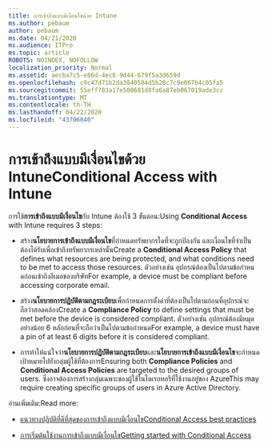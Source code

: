 ```yaml
---
title: การเข้าถึงแบบมีเงื่อนไขด้วย Intune
ms.author: pebaum
author: pebaum
ms.date: 04/21/2020
ms.audience: ITPro
ms.topic: article
ROBOTS: NOINDEX, NOFOLLOW
localization_priority: Normal
ms.assetid: aecba7c5-e86d-4ec8-9d44-679f5a3d659d
ms.openlocfilehash: c9c47d71b2da3840504d5b28c7c9e067b4c05fa5
ms.sourcegitcommit: 55eff703a17e500681d8fa6a87eb067019ade3cc
ms.translationtype: MT
ms.contentlocale: th-TH
ms.lasthandoff: 04/22/2020
ms.locfileid: "43706040"
---
```

# <a name="conditional-access-with-intune"></a><span data-ttu-id="177e7-102">การเข้าถึงแบบมีเงื่อนไขด้วย Intune</span><span class="sxs-lookup"><span data-stu-id="177e7-102">Conditional Access with Intune</span></span>

<span data-ttu-id="177e7-103">การใช้**การเข้าถึงแบบมีเงื่อนไข**กับ Intune ต้องใช้ 3 ขั้นตอน:</span><span class="sxs-lookup"><span data-stu-id="177e7-103">Using **Conditional Access** with Intune requires 3 steps:</span></span> 
  
- <span data-ttu-id="177e7-104">สร้าง**นโยบายการเข้าถึงแบบมีเงื่อนไข**ที่กําหนดทรัพยากรใดที่จะถูกป้องกัน และเงื่อนไขที่จําเป็นต้องได้รับเพื่อเข้าถึงทรัพยากรเหล่านั้น</span><span class="sxs-lookup"><span data-stu-id="177e7-104">Create a **Conditional Access Policy** that defines what resources are being protected, and what conditions need to be met to access those resources.</span></span> <span data-ttu-id="177e7-105">ตัวอย่างเช่น อุปกรณ์ต้องเป็นไปตามข้อกําหนดก่อนเข้าถึงอีเมลของบริษัท</span><span class="sxs-lookup"><span data-stu-id="177e7-105">For example, a device must be compliant before accessing corporate email.</span></span> 
    
- <span data-ttu-id="177e7-106">สร้าง**นโยบายการปฏิบัติตามกฎระเบียบ**เพื่อกําหนดการตั้งค่าที่ต้องเป็นไปตามก่อนที่อุปกรณ์จะถือว่าสอดคล้อง</span><span class="sxs-lookup"><span data-stu-id="177e7-106">Create a **Compliance Policy** to define settings that must be met before the device is considered compliant.</span></span> <span data-ttu-id="177e7-107">ตัวอย่างเช่น อุปกรณ์ต้องมีหมุดอย่างน้อย 6 หลักก่อนที่จะถือว่าเป็นไปตามข้อกําหนด</span><span class="sxs-lookup"><span data-stu-id="177e7-107">For example, a device must have a pin of at least 6 digits before it is considered compliant.</span></span> 
    
- <span data-ttu-id="177e7-108">การทําให้แน่ใจว่า**นโยบายการปฏิบัติตามกฎระเบียบ**และ**นโยบายการเข้าถึงแบบมีเงื่อนไข**จะกําหนดเป้าหมายไปยังกลุ่มผู้ใช้ที่ต้องการ</span><span class="sxs-lookup"><span data-stu-id="177e7-108">Ensuring both **Compliance Policies** and **Conditional Access Policies** are targeted to the desired groups of users.</span></span> <span data-ttu-id="177e7-109">ซึ่งอาจต้องการสร้างกลุ่มเฉพาะของผู้ใช้ในไดเรกทอรีที่ใช้งานอยู่ของ Azure</span><span class="sxs-lookup"><span data-stu-id="177e7-109">This may require creating specific groups of users in Azure Active Directory.</span></span> 
    
<span data-ttu-id="177e7-110">อ่านเพิ่มเติม:</span><span class="sxs-lookup"><span data-stu-id="177e7-110">Read more:</span></span>
  
- [<span data-ttu-id="177e7-111">แนวทางปฏิบัติที่ดีที่สุดของการเข้าถึงแบบมีเงื่อนไข</span><span class="sxs-lookup"><span data-stu-id="177e7-111">Conditional Access best practices</span></span>](https://docs.microsoft.com/azure/active-directory/conditional-access/best-practices)
    
- [<span data-ttu-id="177e7-112">การเริ่มต้นใช้งานการเข้าถึงแบบมีเงื่อนไข</span><span class="sxs-lookup"><span data-stu-id="177e7-112">Getting started with Conditional Access </span></span>](https://docs.microsoft.com/azure/active-directory/active-directory-conditional-access-azure-portal-get-started)
    

